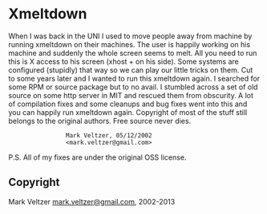 Xmeltdown
=========
When I was back in the UNI I used to move people away from machine by running
xmeltdown on their machines. The user is happily working on his machine and
suddenly the whole screen seems to melt. All you need to run this is X access
to his screen (xhost + on his side). Some systems are configured (stupidly)
that way so we can play our little tricks on them. Cut to some years later
and I wanted to run this xmeltdown again. I searched for some RPM or source
package but to no avail. I stumbled across a set of old source on some http
server in MIT and rescued them from obscurity. A lot of compilation fixes
and some cleanups and bug fixes went into this and you can happily run
xmeltdown again. Copyright of most of the stuff still belongs to the
original authors. Free source never dies.

					Mark Veltzer, 05/12/2002
					<mark.veltzer@gmail.com>

P.S. All of my fixes are under the original OSS license.

Copyright
---------
Mark Veltzer <mark.veltzer@gmail.com>, 2002-2013

